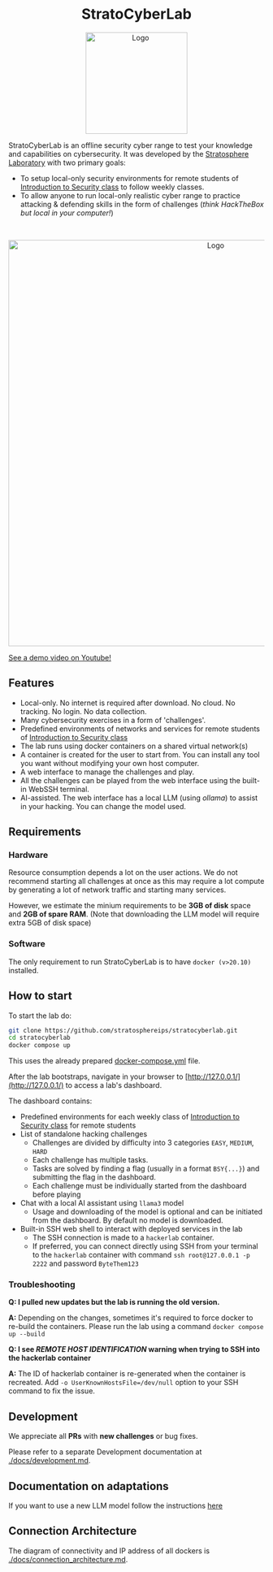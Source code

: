 <h1 align="center">StratoCyberLab</h1>

<p align="center">
  <img src="https://github.com/stratosphereips/BSY-playground/assets/26445918/1898de8c-840f-46a5-ad73-fca0b9b84c14" alt="Logo" width="200"/>
</p>


StratoCyberLab is an offline security cyber range to test your knowledge and capabilities on cybersecurity. It was developed by the [Stratosphere Laboratory](https://www.stratosphereips.org/) with two primary goals:

* To setup local-only security environments for remote students of [Introduction to Security class](https://cybersecurity.bsy.fel.cvut.cz/) to follow weekly classes.
* To allow anyone to run local-only realistic cyber range to practice attacking & defending skills in the form of challenges (_think HackTheBox but local in your computer!_)

<br>


<p align="center">
  <img src="https://github.com/user-attachments/assets/842b6364-c682-4227-a012-d656694d91af" alt="Logo" width="800"/>
</p>

[See a demo video on Youtube!](https://www.youtube.com/watch?v=dkNBveT3Sqg) 

## Features
* Local-only. No internet is required after download. No cloud. No tracking. No login. No data collection.
* Many cybersecurity exercises in a form of 'challenges'.
* Predefined environments of networks and services for remote students of [Introduction to Security class](https://cybersecurity.bsy.fel.cvut.cz/)
* The lab runs using docker containers on a shared virtual network(s)
* A container is created for the user to start from. You can install any tool you want without modifying your own host computer.
* A web interface to manage the challenges and play.
* All the challenges can be played from the web interface using the built-in WebSSH terminal.
* AI-assisted. The web interface has a local LLM (using _ollama_) to assist in your hacking. You can change the model used.

## Requirements

### Hardware
Resource consumption depends a lot on the user actions. We do not recommend starting all challenges at once
as this may require a lot compute by generating a lot of network traffic and starting many services.

However, we estimate the minium requirements to be **3GB of disk** space and **2GB of spare RAM**. (Note that downloading the LLM model will require extra 5GB of disk space)   

### Software
The only requirement to run StratoCyberLab is to have `docker (v>20.10)` installed.

## How to start



To start the lab do:
```bash
git clone https://github.com/stratosphereips/stratocyberlab.git
cd stratocyberlab
docker compose up
```

This uses the already prepared [docker-compose.yml](./docker-compose.yml) file.


After the lab bootstraps, navigate in your browser to [http://127.0.0.1/](http://127.0.0.1/) to access a lab's dashboard. 

The dashboard contains:
* Predefined environments for each weekly class of [Introduction to Security class](https://cybersecurity.bsy.fel.cvut.cz/) for remote students
* List of standalone hacking challenges 
    * Challenges are divided by difficulty into 3 categories `EASY`, `MEDIUM`, `HARD`
    * Each challenge has multiple tasks. 
    * Tasks are solved by finding a flag (usually in a format `BSY{...}`) and submitting the flag in the dashboard.
    * Each challenge must be individually started from the dashboard before playing
* Chat with a local AI assistant using `llama3` model
    * Usage and downloading of the model is optional and can be initiated from the dashboard. By default no model is downloaded.
* Built-in SSH web shell to interact with deployed services in the lab
    * The SSH connection is made to a `hackerlab` container. 
    * If preferred, you can connect directly using SSH from your terminal to the `hackerlab` container with command
`ssh root@127.0.0.1 -p 2222` and password `ByteThem123`


### Troubleshooting

**Q: I pulled new updates but the lab is running the old version.**

**A:** Depending on the changes, sometimes it's required to force docker to re-build the containers. Please run the lab using a command `docker compose up --build` 


**Q: I see _REMOTE HOST IDENTIFICATION_ warning when trying to SSH into the hackerlab container**

**A:** The ID of hackerlab container is re-generated when the container is recreated. Add `-o UserKnownHostsFile=/dev/null` option to your SSH command to fix the issue.

## Development

We appreciate all **PRs** with **new challenges** or bug fixes.

Please refer to a separate Development documentation at [./docs/development.md](./docs/development.md).


## Documentation on adaptations

If you want to use a new LLM model follow the instructions [here](https://github.com/stratosphereips/stratocyberlab/blob/main/docs/add-new-llm-model.md)

## Connection Architecture

The diagram of connectivity and IP address of all dockers is [./docs/connection_architecture.md](./docs/development.md).
